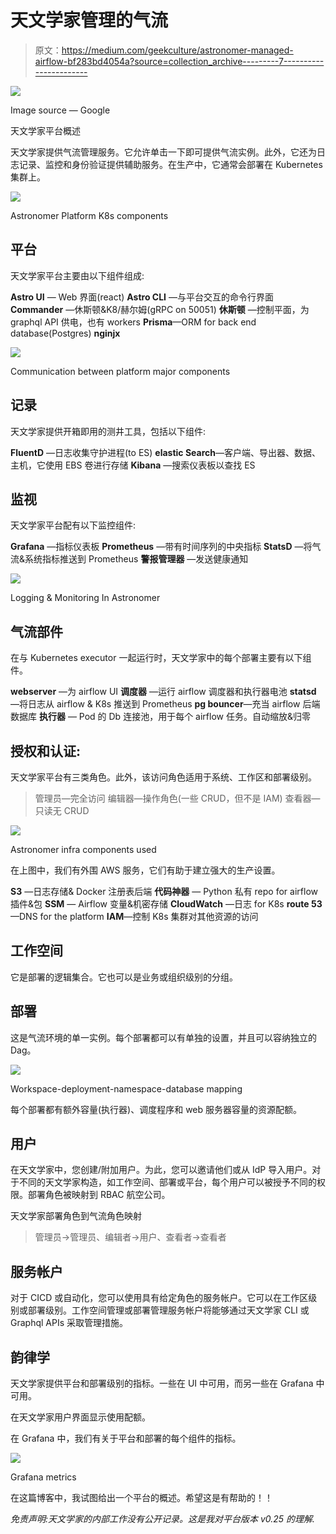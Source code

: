 # 天文学家管理的气流

> 原文：<https://medium.com/geekculture/astronomer-managed-airflow-bf283bd4054a?source=collection_archive---------7----------------------->

![](img/0dd7b6fc9028e304f4c1658c32db63c1.png)

Image source — Google

天文学家平台概述

天文学家提供气流管理服务。它允许单击一下即可提供气流实例。此外，它还为日志记录、监控和身份验证提供辅助服务。在生产中，它通常会部署在 Kubernetes 集群上。

![](img/6e938f4bb9a70020b1973e4075ae0790.png)

Astronomer Platform K8s components

## 平台

天文学家平台主要由以下组件组成:

**Astro UI** — Web 界面(react)
**Astro CLI** —与平台交互的命令行界面
**Commander** —休斯顿&K8/赫尔姆(gRPC on 50051)
**休斯顿** —控制平面，为 graphql API 供电，也有 workers
**Prisma**—ORM for back end database(Postgres)
**nginjx**

![](img/bb5645bb6151b1478008cb2b87fdd25e.png)

Communication between platform major components

## 记录

天文学家提供开箱即用的测井工具，包括以下组件:

**FluentD** —日志收集守护进程(to ES)
**elastic Search**—客户端、导出器、数据、主机，它使用 EBS 卷进行存储
**Kibana** —搜索仪表板以查找 ES

## 监视

天文学家平台配有以下监控组件:

**Grafana** —指标仪表板
**Prometheus** —带有时间序列的中央指标
**StatsD** —将气流&系统指标推送到 Prometheus
**警报管理器** —发送健康通知

![](img/24aa3a7e68820b7097156da1bca3e2df.png)

Logging & Monitoring In Astronomer

## 气流部件

在与 Kubernetes executor 一起运行时，天文学家中的每个部署主要有以下组件。

**webserver** —为 airflow UI
**调度器** —运行 airflow 调度器和执行器电池
**statsd** —将日志从 airflow & K8s 推送到 Prometheus
**pg bouncer**—充当 airflow 后端数据库
**执行器** — Pod 的 Db 连接池，用于每个 airflow 任务。自动缩放&归零

## 授权和认证:

天文学家平台有三类角色。此外，该访问角色适用于系统、工作区和部署级别。

> 管理员—完全访问
> 编辑器—操作角色(一些 CRUD，但不是 IAM)
> 查看器—只读无 CRUD

![](img/4b70b2ddc515843e2bba5cf32ee4d453.png)

Astronomer infra components used

在上图中，我们有外围 AWS 服务，它们有助于建立强大的生产设置。

**S3** —日志存储& Docker 注册表后端
**代码神器** — Python 私有 repo for airflow 插件&包
**SSM** — Airflow 变量&机密存储
**CloudWatch** —日志 for K8s
**route 53**—DNS for the platform
**IAM**—控制 K8s 集群对其他资源的访问

## 工作空间

它是部署的逻辑集合。它也可以是业务或组织级别的分组。

## 部署

这是气流环境的单一实例。每个部署都可以有单独的设置，并且可以容纳独立的 Dag。

![](img/384c8b50e8d7b13a34b00b1b856198d1.png)

Workspace-deployment-namespace-database mapping

每个部署都有额外容量(执行器)、调度程序和 web 服务器容量的资源配额。

## 用户

在天文学家中，您创建/附加用户。为此，您可以邀请他们或从 IdP 导入用户。对于不同的天文学家构造，如工作空间、部署或平台，每个用户可以被授予不同的权限。部署角色被映射到 RBAC 航空公司。

天文学家部署角色到气流角色映射

> 管理员→管理员、编辑者→用户、查看者→查看者

## 服务帐户

对于 CICD 或自动化，您可以使用具有给定角色的服务帐户。它可以在工作区级别或部署级别。工作空间管理或部署管理服务帐户将能够通过天文学家 CLI 或 Graphql APIs 采取管理措施。

## 韵律学

天文学家提供平台和部署级别的指标。一些在 UI 中可用，而另一些在 Grafana 中可用。

在天文学家用户界面显示使用配额。

在 Grafana 中，我们有关于平台和部署的每个组件的指标。

![](img/c6d12c5fcbce4fcd4849170e36cb5089.png)

Grafana metrics

在这篇博客中，我试图给出一个平台的概述。希望这是有帮助的！！

*免责声明:天文学家的内部工作没有公开记录。这是我对平台版本 v0.25 的理解.*